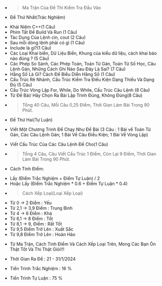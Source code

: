 * > Ma Trận Của Đề Thì Kiểm Tra Đầu Vào

* Đề Thứ Nhất(Trác Nghiệm)

- Khái Niệm C++(1 Câu)
- Phím Tắt Để Build Và Run (1 Câu)
- Tác Dụng Của Lệnh cin, cout (2 Câu)
- Sau mỗi dòng lệnh phải có gì (1 Câu)
- Include là gì?(1 Câu)
- Các Loại Khai biến, Dữ Liệu Biến, Khung của kiểu dữ liệu, cách khai báo nào đúng ? (5 Câu)
- Các Phép So Sánh, Các Phép Toán, Toán Tử Gán, Toán Tử Số Học, Câu Lệnh Gán, Những Cách Ghi Nào Sau Đây Là Sai? (7 Câu)
- Hằng Số Là Gì? Cách Để Biểu Diễn Hằng Số (1 Câu)
- Cấu Trúc Rẽ Nhánh, Cấu Trúc Kiểm Tra Điều Kiện Dạng Thiếu Và Dạng Đủ (5 Câu)
- Cấu Trúc Vòng Lặp For, While, Do While, Cấu Trúc Câu Lệnh (8 Câu)
- Từ Đề Bài/ Hãy Chọn Ra Bài Lập Trình Đúng, Không Đúng(8 Câu)
- > Tổng 40 Câu, Mỗi Câu 0,25 Điểm, Thời Gian Làm Bài Trong 90 Phút.

* Đề Thứ Hai(Tự Luận)

- Viết Một Chương Trình Để Chạy Như Đề Bài (3 Câu : 1 Bài về Toán Tử Gán, Các Câu Lệnh Gán; 1 Bài Về Câu Điều Kiện; 1 Bài Về Vòng Lặp)
- Viết Cấu Trúc Của Các Câu Lệnh Đề Cho(1 Câu)

- > Tổng 4 Câu, Câu Viết Cấu Trúc 1 Điểm, Còn Lại 9 Điểm, Thời Gian Làm Bài Trong 90 Phút.

* Cách Tính Điểm:

- Lấy (Điểm Trắc Nghiệm + Điểm Tự Luận) / 2
- Hoặc Lấy (Điểm Trắc Nghiệm * 0.6 + Điểm Tự Luận * 0.4)

* > Cách Xếp Loại(Loại Xếp Loại)
- Từ 0 -> 2 Điểm : Yếu
- Từ 2,1 -> 3,9 Điểm : Trung Bình
- Từ 4 -> 6 Điểm : Khá
- Từ 6,1 -> 8 Điểm : Tốt
- Từ 8,1 -> 9, Điểm : Rất Tốt
- Từ 9,5 Điểm Trở Lên : Xuất Sắc
- Từ 9,8 Điểm Trở Lên : Hoàn Hảo

* Từ Ma Trận, Cách Tính Điểm Và Cách Xếp Loại Trên, Mong Các Bạn Ôn Thật Tốt Và Thi Thật Giỏi!!!

* Thời Gian Ra Đề : 21 - 31/1/2024

* Tiến Trình Trắc Nghiệm : 16 %
* Tiến Trình Tự Luận : 75 %
